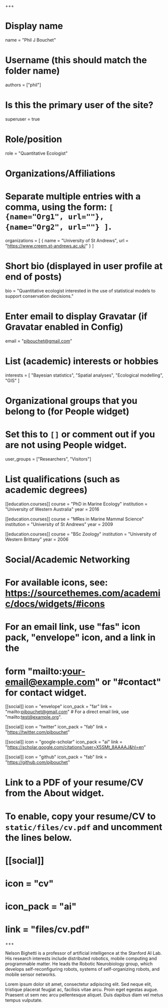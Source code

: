 +++
# Display name
name = "Phil J Bouchet"

# Username (this should match the folder name)
authors = ["phil"]

# Is this the primary user of the site?
superuser = true

# Role/position
role = "Quantitative Ecologist"

# Organizations/Affiliations
#   Separate multiple entries with a comma, using the form: `[ {name="Org1", url=""}, {name="Org2", url=""} ]`.
organizations = [ { name = "University of St Andrews", url = "https://www.creem.st-andrews.ac.uk/" } ]

# Short bio (displayed in user profile at end of posts)
bio = "Quantitative ecologist interested in the use of statistical models to support conservation decisions."

# Enter email to display Gravatar (if Gravatar enabled in Config)
email = "pjbouchet@gmail.com"

# List (academic) interests or hobbies
interests = [
  "Bayesian statistics",
  "Spatial analyses",
  "Ecological modelling",
  "GIS"
]

# Organizational groups that you belong to (for People widget)
#   Set this to `[]` or comment out if you are not using People widget.
user_groups = ["Researchers", "Visitors"]

# List qualifications (such as academic degrees)
[[education.courses]]
  course = "PhD in Marine Ecology"
  institution = "University of Western Australia"
  year = 2016

[[education.courses]]
  course = "MRes in Marine Mammal Science"
  institution = "University of St Andrews"
  year = 2009

[[education.courses]]
  course = "BSc Zoology"
  institution = "University of Western Brittany"
  year = 2006

# Social/Academic Networking
# For available icons, see: https://sourcethemes.com/academic/docs/widgets/#icons
#   For an email link, use "fas" icon pack, "envelope" icon, and a link in the
#   form "mailto:your-email@example.com" or "#contact" for contact widget.

[[social]]
  icon = "envelope"
  icon_pack = "far"
  link = "mailto:pjbouchet@gmail.com"  # For a direct email link, use "mailto:test@example.org".

[[social]]
  icon = "twitter"
  icon_pack = "fab"
  link = "https://twitter.com/pjbouchet"

[[social]]
  icon = "google-scholar"
  icon_pack = "ai"
  link = "https://scholar.google.com/citations?user=X5SMt_8AAAAJ&hl=en"

[[social]]
  icon = "github"
  icon_pack = "fab"
  link = "https://github.com/pjbouchet"

# Link to a PDF of your resume/CV from the About widget.
# To enable, copy your resume/CV to `static/files/cv.pdf` and uncomment the lines below.
# [[social]]
#   icon = "cv"
#   icon_pack = "ai"
#   link = "files/cv.pdf"

+++

Nelson Bighetti is a professor of artificial intelligence at the Stanford AI Lab. His research interests include distributed robotics, mobile computing and programmable matter. He leads the Robotic Neurobiology group, which develops self-reconfiguring robots, systems of self-organizing robots, and mobile sensor networks.

Lorem ipsum dolor sit amet, consectetur adipiscing elit. Sed neque elit, tristique placerat feugiat ac, facilisis vitae arcu. Proin eget egestas augue. Praesent ut sem nec arcu pellentesque aliquet. Duis dapibus diam vel metus tempus vulputate. 
